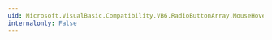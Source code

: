 ```yaml
---
uid: Microsoft.VisualBasic.Compatibility.VB6.RadioButtonArray.MouseHover
internalonly: False
---
```

